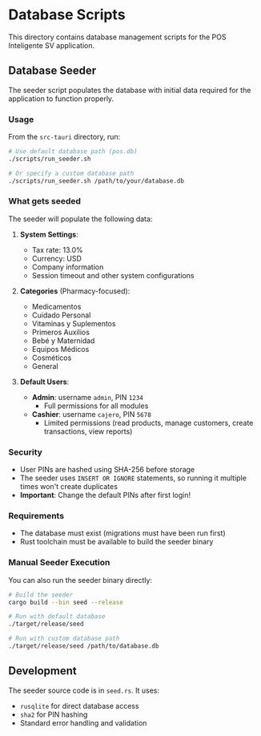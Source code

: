 # Database Scripts

This directory contains database management scripts for the POS Inteligente SV application.

## Database Seeder

The seeder script populates the database with initial data required for the application to function properly.

### Usage

From the `src-tauri` directory, run:

```bash
# Use default database path (pos.db)
./scripts/run_seeder.sh

# Or specify a custom database path
./scripts/run_seeder.sh /path/to/your/database.db
```

### What gets seeded

The seeder will populate the following data:

1. **System Settings**:
   - Tax rate: 13.0%
   - Currency: USD
   - Company information
   - Session timeout and other system configurations

2. **Categories** (Pharmacy-focused):
   - Medicamentos
   - Cuidado Personal
   - Vitaminas y Suplementos
   - Primeros Auxilios
   - Bebé y Maternidad
   - Equipos Médicos
   - Cosméticos
   - General

3. **Default Users**:
   - **Admin**: username `admin`, PIN `1234`
     - Full permissions for all modules
   - **Cashier**: username `cajero`, PIN `5678`
     - Limited permissions (read products, manage customers, create transactions, view reports)

### Security

- User PINs are hashed using SHA-256 before storage
- The seeder uses `INSERT OR IGNORE` statements, so running it multiple times won't create duplicates
- **Important**: Change the default PINs after first login!

### Requirements

- The database must exist (migrations must have been run first)
- Rust toolchain must be available to build the seeder binary

### Manual Seeder Execution

You can also run the seeder binary directly:

```bash
# Build the seeder
cargo build --bin seed --release

# Run with default database
./target/release/seed

# Run with custom database path
./target/release/seed /path/to/database.db
```

## Development

The seeder source code is in `seed.rs`. It uses:

- `rusqlite` for direct database access
- `sha2` for PIN hashing
- Standard error handling and validation
